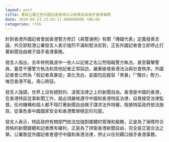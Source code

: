 ```yaml
---
layout: post
title: 專員公署正告外國記者會停止以新聞自由插手香港事務
date: 2020-09-23 23:03:17.000000000 +08:00
categories: rthk
---
```


針對香港外國記者會就香港警方修訂《員警通例》有關「傳媒代表」定義發表言論，外交部駐港公署發言人表示強烈不滿和堅決反對，正告外國記者會立即停止打著新聞自由幌子插手香港事務。

發言人指出，去年修例風波中一些人以記者之名公然阻礙警方執法，甚至襲擊警員，蓄意干擾警方執法和其他記者正常採訪，嚴重破壞香港法治與社會秩序。外國記者會公然為「假記者真暴徒」美化洗白，妄圖包庇縱容「黑暴」「“攬炒」勢力，唯恐香港不亂，用心險惡。

發言人強調，世界上沒有絕對的、淩駕法律之上的新聞自由。香港是中國的香港，在香港特區從事新聞工作，就必須嚴格遵守中國和香港特區法律，自覺接受法律監督。任何機構和個人都不得打著新聞自由幌子謀求法外特權，阻撓特區政府依法施政，從事危害中國國家安全和香港繁榮穩定的勾當。

發言人表示，特區政府有關部門依法加強對媒體的管理和服務，正是為了保障符合資格的新聞媒體和記者應有權利，正是為了捍衛香港新聞自由，完全是正當合法之舉。公署敦促外國記者會遵守中國和香港法律，停止以任何藉口插手香港事務。
